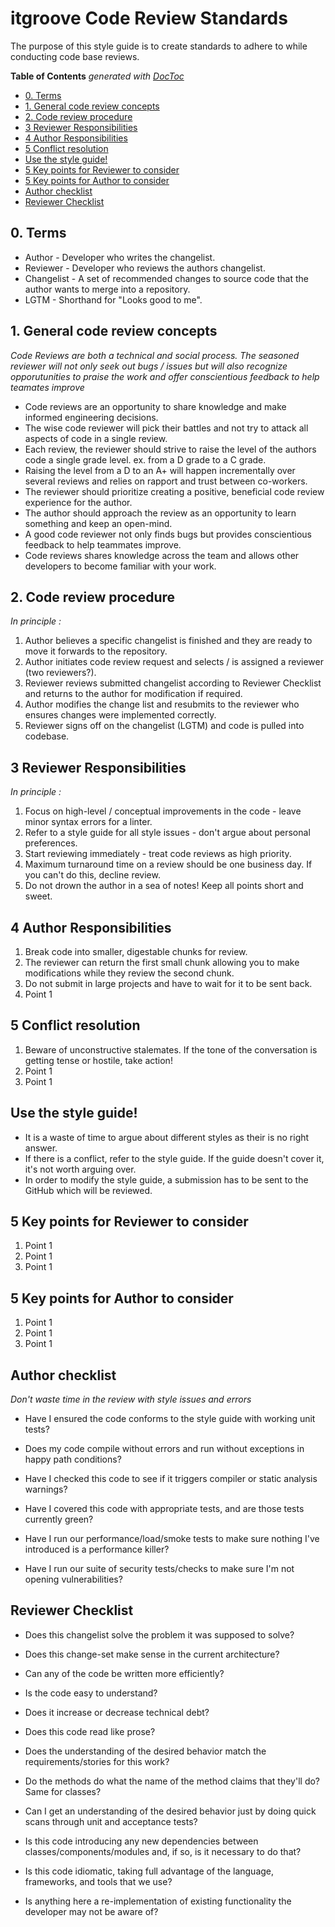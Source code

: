 # itgroove Code Review Standards

The purpose of this style guide is to create standards to adhere to while conducting code base reviews. 



<!-- START doctoc generated TOC please keep comment here to allow auto update -->
<!-- DON'T EDIT THIS SECTION, INSTEAD RE-RUN doctoc TO UPDATE -->
**Table of Contents**  *generated with [DocToc](https://github.com/thlorenz/doctoc)*

- [0. Terms](#0-terms)
- [1. General code review concepts](#1-general-code-review-concepts)
- [2. Code review procedure](#2-code-review-procedure)
- [3 Reviewer Responsibilities](#3-reviewer-responsibilities)
- [4 Author Responsibilities](#4-author-responsibilities)
- [5 Conflict resolution](#5-conflict-resolution)
- [Use the style guide!](#use-the-style-guide)
- [5 Key points for Reviewer to consider](#5-key-points-for-reviewer-to-consider)
- [5 Key points for Author to consider](#5-key-points-for-author-to-consider)
- [Author checklist](#author-checklist)
- [Reviewer Checklist](#reviewer-checklist)

<!-- END doctoc generated TOC please keep comment here to allow auto update -->


<!-- Table of contents -->

## 0. Terms 
* Author - Developer who writes the changelist.
* Reviewer - Developer who reviews the authors changelist.
* Changelist - A set of recommended changes to source code that the author wants to merge into a repository.
* LGTM - Shorthand for "Looks good to me".

## 1. General code review concepts

*Code Reviews are both a technical and social process. The seasoned reviewer will not only seek out bugs / issues but will also recognize opporutunities to praise the work and offer conscientious feedback to help teamates improve*

* Code reviews are an opportunity to share knowledge and make informed engineering decisions.
* The wise code reviewer will pick their battles and not try to attack all aspects of code in a single review. 
* Each review, the reviewer should strive to raise the level of the authors code a single grade level. ex. from a D grade to a C grade. 
* Raising the level from a D to an A+ will happen incrementally over several reviews and relies on rapport and trust between co-workers.  
* The reviewer should prioritize creating a positive, beneficial code review experience for the author.
* The author should approach the review as an opportunity to learn something and keep an open-mind. 
* A good code reviewer not only finds bugs but provides conscientious feedback to help teammates improve. 
* Code reviews shares knowledge across the team and allows other developers to become familiar with your work. 

## 2. Code review procedure

*In principle :*

1. Author believes a specific changelist is finished and they are ready to move it forwards to the repository. 
1. Author initiates code review request and selects / is assigned a reviewer (two reviewers?). 
1. Reviewer reviews submitted changelist according to Reviewer Checklist and returns to the author for modification if required.
1. Author modifies the change list and resubmits to the reviewer who ensures changes were implemented correctly.
1. Reviewer signs off on the changelist (LGTM) and code is pulled into codebase.  

## 3 Reviewer Responsibilities

*In principle :*

1. Focus on high-level / conceptual improvements in the code - leave minor syntax errors for a linter. 
1. Refer to a style guide for all style issues - don't argue about personal preferences.
1. Start reviewing immediately - treat code reviews as high priority.
1. Maximum turnaround time on a review should be one business day. If you can't do this, decline review. 
1. Do not drown the author in a sea of notes! Keep all points short and sweet. 

## 4 Author Responsibilities

1. Break code into smaller, digestable chunks for review. 
1. The reviewer can return the first small chunk allowing you to make modifications while they review the second chunk. 
1. Do not submit in large projects and have to wait for it to be sent back.
1. Point 1

## 5 Conflict resolution 

1. Beware of unconstructive stalemates. If the tone of the conversation is getting tense or hostile, take action! 
1. Point 1
1. Point 1

## Use the style guide!
* It is a waste of time to argue about different styles as their is no right answer. 
* If there is a conflict, refer to the style guide. If the guide doesn't cover it, it's not worth arguing over. 
* In order to modify the style guide, a submission has to be sent to the GitHub which will be reviewed. 

## 5 Key points for Reviewer to consider 

1. Point 1
1. Point 1
1. Point 1

## 5 Key points for Author to consider 

1. Point 1
1. Point 1
1. Point 1

## Author checklist
*Don't waste time in the review with style issues and errors* 

* Have I ensured the code conforms to the style guide with working unit tests? 

* Does my code compile without errors and run without exceptions in happy path conditions?
* Have I checked this code to see if it triggers compiler or static analysis warnings?
* Have I covered this code with appropriate tests, and are those tests currently green?
* Have I run our performance/load/smoke tests to make sure nothing I've introduced is a performance killer?
* Have I run our suite of security tests/checks to make sure I'm not opening vulnerabilities?

## Reviewer Checklist
* Does this changelist solve the problem it was supposed to solve? 
* Does this change-set make sense in the current architecture?
* Can any of the code be written more efficiently?
* Is the code easy to understand?
* Does it increase or decrease technical debt?

* Does this code read like prose?
* Does the understanding of the desired behavior match the requirements/stories for this work?
* Do the methods do what the name of the method claims that they'll do? Same for classes?
* Can I get an understanding of the desired behavior just by doing quick scans through unit and acceptance tests?
* Is this code introducing any new dependencies between classes/components/modules and, if so, is it necessary to do that?
* Is this code idiomatic, taking full advantage of the language, frameworks, and tools that we use?
* Is anything here a re-implementation of existing functionality the developer may not be aware of?
